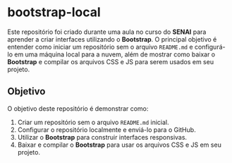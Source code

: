 # bootstrap-local

Este repositório foi criado durante uma aula no curso do **SENAI** para aprender a criar interfaces utilizando o **Bootstrap**. O principal objetivo é entender como iniciar um repositório sem o arquivo `README.md` e configurá-lo em uma máquina local para a nuvem, além de mostrar como baixar o **Bootstrap** e compilar os arquivos CSS e JS para serem usados em seu projeto.

## Objetivo

O objetivo deste repositório é demonstrar como:

1. Criar um repositório sem o arquivo `README.md` inicial.
2. Configurar o repositório localmente e enviá-lo para o GitHub.
3. Utilizar o **Bootstrap** para construir interfaces responsivas.
4. Baixar e compilar o **Bootstrap** para usar os arquivos CSS e JS em seu projeto.